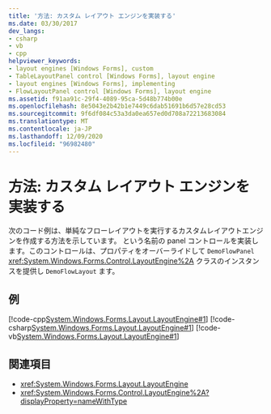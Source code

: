 ```yaml
---
title: '方法: カスタム レイアウト エンジンを実装する'
ms.date: 03/30/2017
dev_langs:
- csharp
- vb
- cpp
helpviewer_keywords:
- layout engines [Windows Forms], custom
- TableLayoutPanel control [Windows Forms], layout engine
- layout engines [Windows Forms], implementing
- FlowLayoutPanel control [Windows Forms], layout engine
ms.assetid: f91aa91c-29f4-4089-95ca-5d48b774b00e
ms.openlocfilehash: 8e5043e2b42b1e7449c6dab51691b6d57e28cd53
ms.sourcegitcommit: 9f6df084c53a3da0ea657ed0d708a72213683084
ms.translationtype: MT
ms.contentlocale: ja-JP
ms.lasthandoff: 12/09/2020
ms.locfileid: "96982480"
---
```

# <a name="how-to-implement-a-custom-layout-engine"></a>方法: カスタム レイアウト エンジンを実装する
次のコード例は、単純なフローレイアウトを実行するカスタムレイアウトエンジンを作成する方法を示しています。 という名前の panel コントロールを実装します。このコントロールは、プロパティをオーバーライドして `DemoFlowPanel` <xref:System.Windows.Forms.Control.LayoutEngine%2A> クラスのインスタンスを提供し `DemoFlowLayout` ます。  
  
## <a name="example"></a>例  
 [!code-cpp[System.Windows.Forms.Layout.LayoutEngine#1](~/samples/snippets/cpp/VS_Snippets_Winforms/System.Windows.Forms.Layout.LayoutEngine/cpp/DemoFlowLayout.cpp#1)]
 [!code-csharp[System.Windows.Forms.Layout.LayoutEngine#1](~/samples/snippets/csharp/VS_Snippets_Winforms/System.Windows.Forms.Layout.LayoutEngine/CS/DemoFlowLayout.cs#1)]
 [!code-vb[System.Windows.Forms.Layout.LayoutEngine#1](~/samples/snippets/visualbasic/VS_Snippets_Winforms/System.Windows.Forms.Layout.LayoutEngine/VB/DemoFlowLayout.vb#1)]  
  
## <a name="see-also"></a>関連項目

- <xref:System.Windows.Forms.Layout.LayoutEngine>
- <xref:System.Windows.Forms.Control.LayoutEngine%2A?displayProperty=nameWithType>
